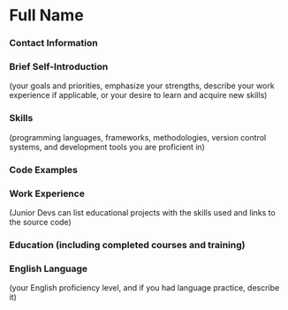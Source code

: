 # Full Name
### Contact Information
### Brief Self-Introduction
(your goals and priorities, emphasize your strengths, describe your work experience if applicable, or your desire to learn and acquire new skills)
### Skills
(programming languages, frameworks, methodologies, version control systems, and development tools you are proficient in)
### Code Examples
### Work Experience
(Junior Devs can list educational projects with the skills used and links to the source code)
### Education (including completed courses and training)
### English Language
(your English proficiency level, and if you had language practice, describe it)
